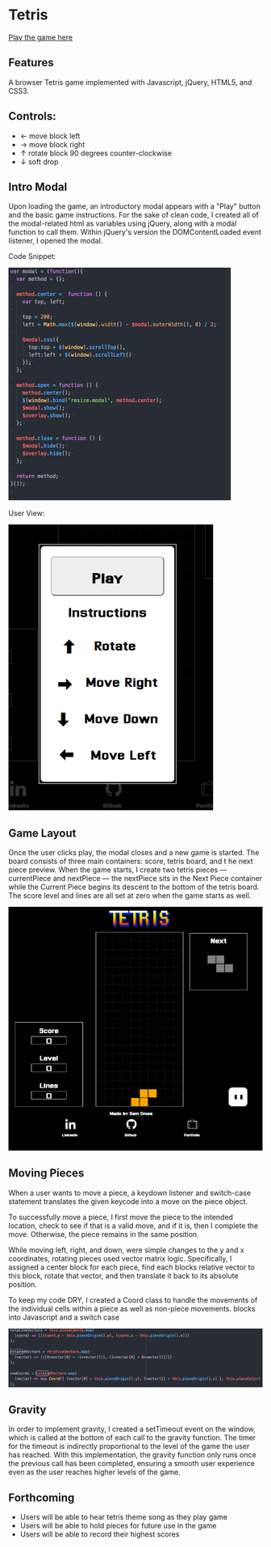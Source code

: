 # Tetris

[Play the game here][live]

[live]: https://guitar71989.github.io/Tetris.js/

## Features

A browser Tetris game implemented with Javascript, jQuery, HTML5, and
CSS3.

## Controls:

  * ← move block left
  * → move block right
  * ↑ rotate block 90 degrees counter-clockwise
  * ↓ soft drop

## Intro Modal

Upon loading the game, an introductory modal appears with a "Play" button
and the basic game instructions. For the sake of clean code, I created
all of the modal-related html as variables using jQuery, along with a modal
function to call them. Within jQuery's version the DOMContentLoaded event
listener, I opened the modal.

Code Snippet:

![Modal Code](./screenshots/modal.png)

User View:

![Play Game Modal](./screenshots/playmodal.png)

## Game Layout

Once the user clicks play, the modal closes and a new game is started.
The board consists of three main containers: score, tetris board, and t
he next piece preview. When the game starts, I create two tetris pieces
— currentPiece and nextPiece — the nextPiece sits in the Next Piece
container while the Current Piece begins its descent to the bottom of the
tetris board. The score level and lines are all set at zero when the game
starts as well.

![Game View](./screenshots/gameview.png)

## Moving Pieces

When a user wants to move a piece, a keydown listener and switch-case
statement translates the given keycode into a move on the piece object.

To successfully move a piece, I first move the piece to the intended location,
check to see if that is a valid move, and if it is, then I complete the move.
Otherwise, the piece remains in the same position.

While moving left, right, and down, were simple changes to the y and x coordinates,
rotating pieces used vector matrix logic. Specifically, I assigned a center
block for each piece, find each blocks relative vector to this block, rotate that vector, and then translate it back to its absolute position.

To keep my code DRY, I created a Coord class to handle the movements of the individual cells within a piece as well as non-piece movements.
blocks into Javascript and a switch case

![Game View](./screenshots/rotatecode.png)

## Gravity

In order to implement gravity, I created a setTimeout event on the window, which
is called at the bottom of each call to the gravity function. The timer for the timeout
is indirectly proportional to the level of the game the user has reached. With this
implementation, the gravity function only runs once the previous call has
been completed, ensuring a smooth user experience even as the user reaches higher levels
of the game.

## Forthcoming

* Users will be able to hear tetris theme song as they play game
* Users will be able to hold pieces for future use in the game
* Users will be able to record their highest scores
